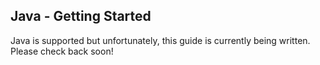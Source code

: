 ## Java - Getting Started

<div class="aside">
Java is supported but unfortunately, this guide is currently being written. Please check back soon!
</div>